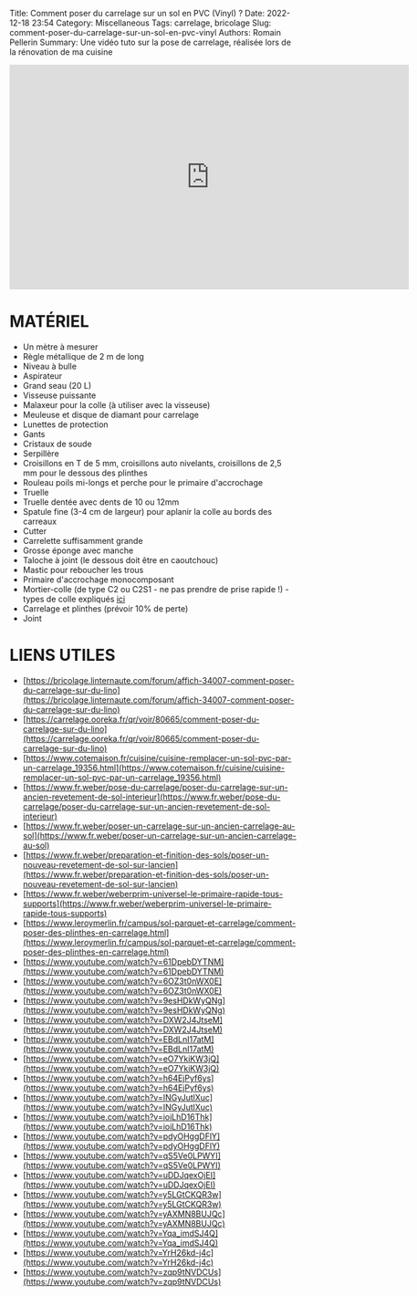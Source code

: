 Title: Comment poser du carrelage sur un sol en PVC (Vinyl) ?
Date: 2022-12-18 23:54
Category: Miscellaneous
Tags: carrelage, bricolage
Slug: comment-poser-du-carrelage-sur-un-sol-en-pvc-vinyl
Authors: Romain Pellerin
Summary: Une vidéo tuto sur la pose de carrelage, réalisée lors de la rénovation de ma cuisine

<iframe width="700" height="394" src="https://www.youtube-nocookie.com/embed/zeI_LrrwhiU?rel=0" frameborder="0" allowfullscreen></iframe>

# MATÉRIEL

- Un mètre à mesurer
- Règle métallique de 2 m de long
- Niveau à bulle
- Aspirateur
- Grand seau (20 L)
- Visseuse puissante
- Malaxeur pour la colle (à utiliser avec la visseuse)
- Meuleuse et disque de diamant pour carrelage
- Lunettes de protection
- Gants
- Cristaux de soude
- Serpillère
- Croisillons en T de 5 mm, croisillons auto nivelants, croisillons de 2,5 mm pour le dessous des plinthes
- Rouleau poils mi-longs et perche pour le primaire d'accrochage
- Truelle
- Truelle dentée avec dents de 10 ou 12mm
- Spatule fine (3-4 cm de largeur) pour aplanir la colle au bords des carreaux
- Cutter
- Carrelette suffisamment grande
- Grosse éponge avec manche
- Taloche à joint (le dessous doit être en caoutchouc)
- Mastic pour reboucher les trous
- Primaire d'accrochage monocomposant
- Mortier-colle (de type C2 ou C2S1 - ne pas prendre de prise rapide !) - types de colle expliqués [ici](https://www.youtube.com/watch?v=kuEwnMrb_EA)
- Carrelage et plinthes (prévoir 10% de perte)
- Joint

# LIENS UTILES

- [https://bricolage.linternaute.com/forum/affich-34007-comment-poser-du-carrelage-sur-du-lino](https://bricolage.linternaute.com/forum/affich-34007-comment-poser-du-carrelage-sur-du-lino)
- [https://carrelage.ooreka.fr/qr/voir/80665/comment-poser-du-carrelage-sur-du-lino](https://carrelage.ooreka.fr/qr/voir/80665/comment-poser-du-carrelage-sur-du-lino)
- [https://www.cotemaison.fr/cuisine/cuisine-remplacer-un-sol-pvc-par-un-carrelage_19356.html](https://www.cotemaison.fr/cuisine/cuisine-remplacer-un-sol-pvc-par-un-carrelage_19356.html)
- [https://www.fr.weber/pose-du-carrelage/poser-du-carrelage-sur-un-ancien-revetement-de-sol-interieur](https://www.fr.weber/pose-du-carrelage/poser-du-carrelage-sur-un-ancien-revetement-de-sol-interieur)
- [https://www.fr.weber/poser-un-carrelage-sur-un-ancien-carrelage-au-sol](https://www.fr.weber/poser-un-carrelage-sur-un-ancien-carrelage-au-sol)
- [https://www.fr.weber/preparation-et-finition-des-sols/poser-un-nouveau-revetement-de-sol-sur-lancien](https://www.fr.weber/preparation-et-finition-des-sols/poser-un-nouveau-revetement-de-sol-sur-lancien)
- [https://www.fr.weber/weberprim-universel-le-primaire-rapide-tous-supports](https://www.fr.weber/weberprim-universel-le-primaire-rapide-tous-supports)
- [https://www.leroymerlin.fr/campus/sol-parquet-et-carrelage/comment-poser-des-plinthes-en-carrelage.html](https://www.leroymerlin.fr/campus/sol-parquet-et-carrelage/comment-poser-des-plinthes-en-carrelage.html)
- [https://www.youtube.com/watch?v=61DpebDYTNM](https://www.youtube.com/watch?v=61DpebDYTNM)
- [https://www.youtube.com/watch?v=6OZ3t0nWX0E](https://www.youtube.com/watch?v=6OZ3t0nWX0E)
- [https://www.youtube.com/watch?v=9esHDkWyQNg](https://www.youtube.com/watch?v=9esHDkWyQNg)
- [https://www.youtube.com/watch?v=DXW2J4JtseM](https://www.youtube.com/watch?v=DXW2J4JtseM)
- [https://www.youtube.com/watch?v=EBdLnI17atM](https://www.youtube.com/watch?v=EBdLnI17atM)
- [https://www.youtube.com/watch?v=eO7YkiKW3jQ](https://www.youtube.com/watch?v=eO7YkiKW3jQ)
- [https://www.youtube.com/watch?v=h64EjPyf6ys](https://www.youtube.com/watch?v=h64EjPyf6ys)
- [https://www.youtube.com/watch?v=INGyJutlXuc](https://www.youtube.com/watch?v=INGyJutlXuc)
- [https://www.youtube.com/watch?v=ioiLhD16Thk](https://www.youtube.com/watch?v=ioiLhD16Thk)
- [https://www.youtube.com/watch?v=pdyOHggDFlY](https://www.youtube.com/watch?v=pdyOHggDFlY)
- [https://www.youtube.com/watch?v=qS5Ve0LPWYI](https://www.youtube.com/watch?v=qS5Ve0LPWYI)
- [https://www.youtube.com/watch?v=uDDJqexOjEI](https://www.youtube.com/watch?v=uDDJqexOjEI)
- [https://www.youtube.com/watch?v=y5LGtCKQR3w](https://www.youtube.com/watch?v=y5LGtCKQR3w)
- [https://www.youtube.com/watch?v=yAXMN8BUJQc](https://www.youtube.com/watch?v=yAXMN8BUJQc)
- [https://www.youtube.com/watch?v=Yqa_imdSJ4Q](https://www.youtube.com/watch?v=Yqa_imdSJ4Q)
- [https://www.youtube.com/watch?v=YrH26kd-j4c](https://www.youtube.com/watch?v=YrH26kd-j4c)
- [https://www.youtube.com/watch?v=zqp9tNVDCUs](https://www.youtube.com/watch?v=zqp9tNVDCUs)
